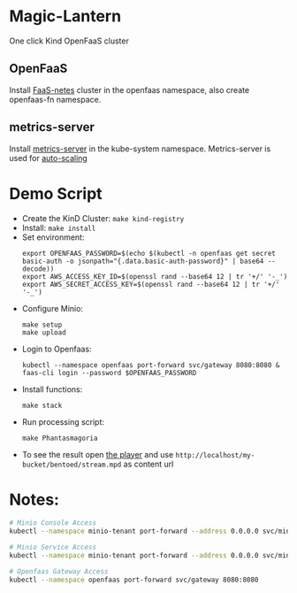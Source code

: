 # Magic-Lantern
One click Kind OpenFaaS cluster 

## OpenFaaS
Install [FaaS-netes](https://github.com/openfaas/faas-netes) cluster in the openfaas namespace,
also create openfaas-fn namespace.

## metrics-server
Install [metrics-server](https://github.com/kubernetes-sigs/metrics-server) in the kube-system namespace.
Metrics-server is used for [auto-scaling](https://docs.openfaas.com/tutorials/kubernetes-hpa/)

# Demo Script

- Create the KinD Cluster: ```make kind-registry```
- Install: ```make install```
- Set environment:
	```
	export OPENFAAS_PASSWORD=$(echo $(kubectl -n openfaas get secret basic-auth -o jsonpath="{.data.basic-auth-password}" | base64 --decode))
	export AWS_ACCESS_KEY_ID=$(openssl rand --base64 12 | tr '+/' '-_')
	export AWS_SECRET_ACCESS_KEY=$(openssl rand --base64 12 | tr '+/' '-_')
	```
- Configure Minio:
	```
	make setup 
	make upload
	```
- Login to Openfaas:
	```
	kubectl --namespace openfaas port-forward svc/gateway 8080:8080 &
	faas-cli login --password $OPENFAAS_PASSWORD
	```
- Install functions:
	```
	make stack
	```
- Run processing script:
	```
	make Phantasmagoria
	```
- To see the result open [the player](https://reference.dashif.org/dash.js/v4.2.0/samples/dash-if-reference-player/index.html)
  and use `http://localhost/my-bucket/bentoed/stream.mpd` as content url

# Notes:
```bash
# Minio Console Access
kubectl --namespace minio-tenant port-forward --address 0.0.0.0 svc/minio-console 9443:9443

# Minio Service Access
kubectl --namespace minio-tenant port-forward --address 0.0.0.0 svc/minio-hl 9000:9000

# Openfaas Gateway Access
kubectl --namespace openfaas port-forward svc/gateway 8080:8080
```
